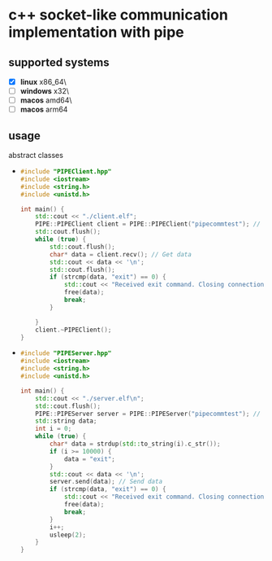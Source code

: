 # c++ socket-like communication implementation with pipe
## supported systems
- [x] **linux** x86_64\
- [ ] **windows** x32\
- [ ] **macos** amd64\
- [ ] **macos** arm64
## usage
abstract classes
- ```c++
  #include "PIPEClient.hpp"
  #include <iostream>
  #include <string.h>
  #include <unistd.h>
  
  int main() {
      std::cout << "./client.elf";
      PIPE::PIPEClient client = PIPE::PIPEClient("pipecommtest"); // Create client
      std::cout.flush();
      while (true) {
          std::cout.flush();
          char* data = client.recv(); // Get data
          std::cout << data << '\n';
          std::cout.flush();
          if (strcmp(data, "exit") == 0) {
              std::cout << "Received exit command. Closing connection." << std::endl;
              free(data);
              break;
          }
  
      }
      client.~PIPEClient();
  }
  ```
- ```c++
  #include "PIPEServer.hpp"
  #include <iostream>
  #include <string.h>
  #include <unistd.h>
  
  int main() {
      std::cout << "./server.elf\n";
      std::cout.flush();
      PIPE::PIPEServer server = PIPE::PIPEServer("pipecommtest"); // Create server
      std::string data;
      int i = 0;
      while (true) {
          char* data = strdup(std::to_string(i).c_str());
          if (i >= 10000) {
              data = "exit";
          }
          std::cout << data << '\n';
          server.send(data); // Send data
          if (strcmp(data, "exit") == 0) {
              std::cout << "Received exit command. Closing connection." << std::endl;
              free(data);
              break;
          }
          i++;
          usleep(2);
      }
  }
  ```
